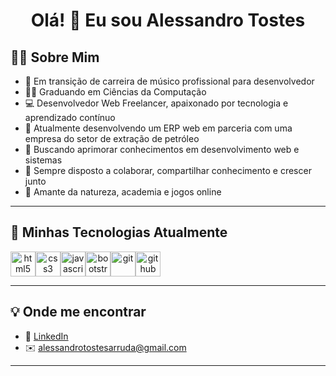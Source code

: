 <h1 align="center">Olá! 👋 Eu sou Alessandro Tostes</h1>

## 👨‍💻 Sobre Mim
- 🎸 Em transição de carreira de músico profissional para desenvolvedor
- 👨‍🎓 Graduando em Ciências da Computação
- 💻 Desenvolvedor Web Freelancer, apaixonado por tecnologia e aprendizado contínuo
- 🚀 Atualmente desenvolvendo um ERP web em parceria com uma empresa do setor de extração de petróleo
- 🧠 Buscando aprimorar conhecimentos em desenvolvimento web e sistemas
- 🤝 Sempre disposto a colaborar, compartilhar conhecimento e crescer junto
- 🌳 Amante da natureza, academia e jogos online

---

## 🚀 **Minhas Tecnologias Atualmente**

<div style="display: flex;" align="center">
  <img src="https://cdn.jsdelivr.net/gh/devicons/devicon/icons/html5/html5-original.svg" height="40" alt="html5"/>
  <img src="https://cdn.jsdelivr.net/gh/devicons/devicon/icons/css3/css3-original.svg" height="40" alt="css3"/>
  <img src="https://cdn.jsdelivr.net/gh/devicons/devicon/icons/javascript/javascript-original.svg" height="40" alt="javascript"/>
  <img src="https://cdn.jsdelivr.net/gh/devicons/devicon/icons/bootstrap/bootstrap-original.svg" height="40" alt="bootstrap"/>
  <img src="https://cdn.jsdelivr.net/gh/devicons/devicon/icons/git/git-original.svg" height="40" alt="git"/>
  <img src="https://cdn.jsdelivr.net/gh/devicons/devicon/icons/github/github-original.svg" height="40" alt="github"/>
</div>

---

## 💡 **Onde me encontrar**
- 🔗 [LinkedIn](https://www.linkedin.com/in/alessandro-tostes-940972242/)
- ✉️ alessandrotostesarruda@gmail.com

---

